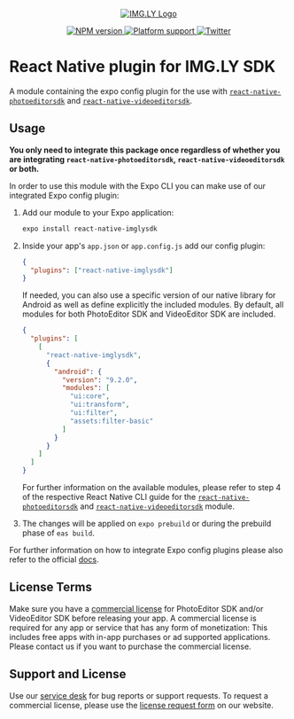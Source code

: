 <p align="center">
  <a href="https://img.ly/?utm_campaign=Projects&utm_source=Github&utm_medium=IMGLY&utm_content=React-Native"">
    <img src="https://uploads-ssl.webflow.com/5f7574bdf1696c4b4bf518ea/5f75b58e3a7013e64675400c_IMG_LY.svg" alt="IMG.LY Logo"/>
  </a>
</p>
<p align="center">
  <a href="https://npmjs.org/package/react-native-imglysdk">
    <img src="https://img.shields.io/npm/v/react-native-imglysdk.svg" alt="NPM version">
  </a>
  <a href="https://npmjs.org/package/react-native-imglysdk">
    <img src="https://img.shields.io/badge/platforms-android%20|%20ios-lightgrey.svg" alt="Platform support">
  </a>
  <a href="http://twitter.com/imgly">
    <img src="https://img.shields.io/badge/twitter-@imgly-blue.svg?style=flat" alt="Twitter">
  </a>
</p>

# React Native plugin for IMG.LY SDK

A module containing the expo config plugin for the use with [`react-native-photoeditorsdk`](https://www.npmjs.com/package/react-native-photoeditorsdk) and [`react-native-videoeditorsdk`](https://www.npmjs.com/package/react-native-videoeditorsdk).

## Usage

**You only need to integrate this package once regardless of whether you are integrating `react-native-photoeditorsdk`, `react-native-videoeditorsdk` or both.**

In order to use this module with the Expo CLI you can make use of our integrated Expo config plugin:

1. Add our module to your Expo application:

   ```sh
   expo install react-native-imglysdk
   ```

2. Inside your app's `app.json` or `app.config.js` add our config plugin:

   ```json
   {
     "plugins": ["react-native-imglysdk"]
   }
   ```

   If needed, you can also use a specific version of our native library for Android as well as define explicitly the included modules. By default, all modules for both PhotoEditor SDK and VideoEditor SDK are included.

   ```json
   {
     "plugins": [
       [
         "react-native-imglysdk",
         {
           "android": {
             "version": "9.2.0",
             "modules": [
               "ui:core",
               "ui:transform",
               "ui:filter",
               "assets:filter-basic"
             ]
           }
         }
       ]
     ]
   }
   ```

   For further information on the available modules, please refer to step 4 of the respective React Native CLI guide for the [`react-native-photoeditorsdk`](https://www.github.com/imgly/pesdk-react-native/#android) and [`react-native-videoeditorsdk`](https://www.github.com/imgly/vesdk-react-native/#android) module.

3. The changes will be applied on `expo prebuild` or during the prebuild phase of `eas build`.

For further information on how to integrate Expo config plugins please also refer to the official [docs](https://docs.expo.dev/guides/config-plugins/#using-a-plugin-in-your-app).

## License Terms

Make sure you have a [commercial license](https://img.ly/pricing?utm_campaign=Projects&utm_source=Github&utm_medium=IMGLY&utm_content=React-Native) for PhotoEditor SDK and/or VideoEditor SDK before releasing your app.
A commercial license is required for any app or service that has any form of monetization: This includes free apps with in-app purchases or ad supported applications. Please contact us if you want to purchase the commercial license.

## Support and License

Use our [service desk](https://support.img.ly) for bug reports or support requests. To request a commercial license, please use the [license request form](https://img.ly/pricing?utm_campaign=Projects&utm_source=Github&utm_medium=IMGLY&utm_content=React-Native) on our website.
